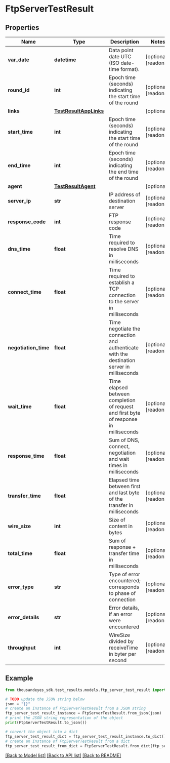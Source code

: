 # FtpServerTestResult


## Properties

Name | Type | Description | Notes
------------ | ------------- | ------------- | -------------
**var_date** | **datetime** | Data point date UTC (ISO date-time format). | [optional] [readonly] 
**round_id** | **int** | Epoch time (seconds) indicating the start time of the round | [optional] [readonly] 
**links** | [**TestResultAppLinks**](TestResultAppLinks.md) |  | [optional] 
**start_time** | **int** | Epoch time (seconds) indicating the start time of the round | [optional] [readonly] 
**end_time** | **int** | Epoch time (seconds) indicating the end time of the round | [optional] [readonly] 
**agent** | [**TestResultAgent**](TestResultAgent.md) |  | [optional] 
**server_ip** | **str** | IP address of destination server | [optional] [readonly] 
**response_code** | **int** | FTP response code | [optional] [readonly] 
**dns_time** | **float** | Time required to resolve DNS  in milliseconds | [optional] [readonly] 
**connect_time** | **float** | Time required to establish a TCP connection to the server in milliseconds | [optional] [readonly] 
**negotiation_time** | **float** | Time negotiate the connection and authenticate with the destination server in milliseconds | [optional] [readonly] 
**wait_time** | **float** | Time elapsed between completion of request and first byte of response in milliseconds | [optional] [readonly] 
**response_time** | **float** | Sum of DNS, connect, negotiation and wait times in milliseconds | [optional] [readonly] 
**transfer_time** | **float** | Elapsed time between first and last byte of the transfer in milliseconds | [optional] [readonly] 
**wire_size** | **int** | Size of content in bytes | [optional] [readonly] 
**total_time** | **float** | Sum of response + transfer time in milliseconds | [optional] [readonly] 
**error_type** | **str** | Type of error encountered; corresponds to phase of connection | [optional] [readonly] 
**error_details** | **str** | Error details, if an error were encountered | [optional] [readonly] 
**throughput** | **int** | WireSize divided by receiveTime in byter per second | [optional] [readonly] 

## Example

```python
from thousandeyes_sdk.test_results.models.ftp_server_test_result import FtpServerTestResult

# TODO update the JSON string below
json = "{}"
# create an instance of FtpServerTestResult from a JSON string
ftp_server_test_result_instance = FtpServerTestResult.from_json(json)
# print the JSON string representation of the object
print(FtpServerTestResult.to_json())

# convert the object into a dict
ftp_server_test_result_dict = ftp_server_test_result_instance.to_dict()
# create an instance of FtpServerTestResult from a dict
ftp_server_test_result_from_dict = FtpServerTestResult.from_dict(ftp_server_test_result_dict)
```
[[Back to Model list]](../README.md#documentation-for-models) [[Back to API list]](../README.md#documentation-for-api-endpoints) [[Back to README]](../README.md)


